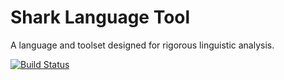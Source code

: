 Shark Language Tool
===
A language and toolset designed for rigorous linguistic analysis.

[![Build Status](https://travis-ci.org/ancientlanguage/shark.svg?branch=master)](https://travis-ci.org/ancientlanguage/shark)
